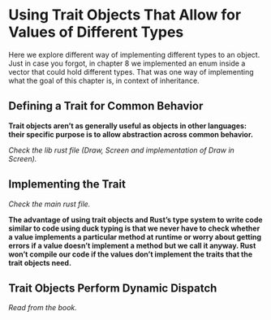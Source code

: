 # Using Trait Objects That Allow for Values of Different Types

Here we explore different way of implementing different types to an object. Just in case you forgot, in chapter 8 we implemented an enum inside a vector that could hold different types. That was one way of implementing what the goal of this chapter is, in context of inheritance.

## Defining a Trait for Common Behavior

**Trait objects aren’t as generally useful as objects in other languages: their specific purpose is to allow abstraction across common behavior.**

*Check the lib rust file (Draw, Screen and implementation of Draw in Screen).*

## Implementing the Trait

*Check the main rust file.*

**The advantage of using trait objects and Rust’s type system to write code similar to code using duck typing is that we never have to check whether a value implements a particular method at runtime or worry about getting errors if a value doesn’t implement a method but we call it anyway. Rust won’t compile our code if the values don’t implement the traits that the trait objects need.**

## Trait Objects Perform Dynamic Dispatch

*Read from the book.*